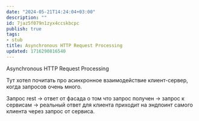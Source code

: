 ```yaml
---
date: "2024-05-21T14:24:04+03:00"
description: ""
id: 7jaz5f079n1zyx4ccskbcpc
publish: true
tags:
- stub
title: Asynchronous HTTP Request Processing
updated: 1716290816540
---
```


Asynchronous HTTP Request Processing

Тут хотел почитать про асинхронное взаимодействие клиент-сервер, когда запросов очень много.

Запрос rest -> ответ от фасада о том что запрос получен -> запрос к сервисам -> реальный ответ для клиента приходит на эндпоинт самого клиента через запрос от сервиса. 